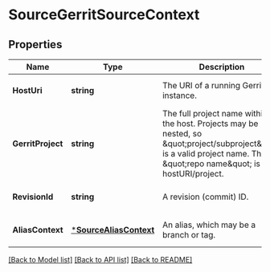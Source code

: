 # SourceGerritSourceContext

## Properties
Name | Type | Description | Notes
------------ | ------------- | ------------- | -------------
**HostUri** | **string** | The URI of a running Gerrit instance. | [optional] [default to null]
**GerritProject** | **string** | The full project name within the host. Projects may be nested, so \&quot;project/subproject\&quot; is a valid project name. The \&quot;repo name\&quot; is the hostURI/project. | [optional] [default to null]
**RevisionId** | **string** | A revision (commit) ID. | [optional] [default to null]
**AliasContext** | [***SourceAliasContext**](sourceAliasContext.md) | An alias, which may be a branch or tag. | [optional] [default to null]

[[Back to Model list]](../README.md#documentation-for-models) [[Back to API list]](../README.md#documentation-for-api-endpoints) [[Back to README]](../README.md)


